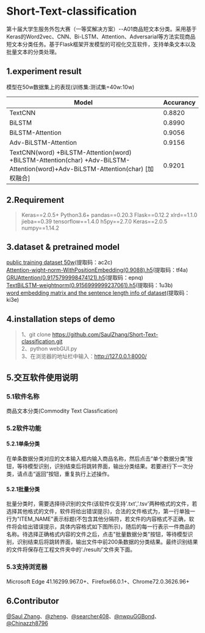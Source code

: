 # Short-Text-classification
第十届大学生服务外包大赛（一等奖解决方案）--A01商品短文本分类。采用基于Keras的Word2vec、CNN、Bi-LSTM、Attention、Adversarial等方法实现商品短文本分类任务。基于Flask框架开发模型的可视化交互软件，支持单条文本以及批量文本的分类处理。

## 1.experiment result
模型在50w数据集上的表现(训练集:测试集=40w:10w)

|  Model   | Accurancy  |
|  ----  | ----  |
| TextCNN  | 0.8820 |
| BiLSTM  | 0.8990 |
| BiLSTM-Attention| 0.9056 |
| Adv-BiLSTM-Attention  | 0.9156 |
|  TextCNN(word) +BiLSTM-Attention(word) +BiLSTM-Attention(char) +Adv-BiLSTM-Attention(word)+Adv-BiLSTM-Attention(char) [加权融合]| 0.9201|


## 2.Requirement
> Keras==2.0.5+
Python3.6+
>pandas==0.20.3
Flask==0.12.2
xlrd==1.1.0
jieba==0.39
tensorflow==1.4.0
h5py==2.7.0
Keras==2.0.5
numpy==1.14.2

## 3.dataset & pretrained model
[public training dataset 50w](https://pan.baidu.com/s/1aSy3fxFNvsorfdq2LuK4pA)(提取码：ac2c)<br>
[Attention-wight-norm-WithPositionEmbedding(0.9088).h5](https://pan.baidu.com/s/1vharQoMO2j_6iL0SYcsfLQ)(提取码：tf4a)<br>
[GRUAttention(0.9175799998474121).h5](https://pan.baidu.com/s/1O-VCIsoPzbvol58ngVV43A)(提取码：epnq)<br>
[TextBiLSTM-weightnorm(0.9156999999237061).h5](https://pan.baidu.com/s/1Ub-lcLeAb_EOEqVwStNNVw)(提取码：1u3b)<br>
[word embedding matrix and the sentence length info of dataset](https://pan.baidu.com/s/1QN0e_LsjEvDU2FJ5QeLrow)(提取码：ki3e)<br>

## 4.installation steps of demo
>1、git clone https://github.com/SaulZhang/Short-Text-classification.git <br>
>2、python webGUI.py <br>
>3、在浏览器的地址栏中输入：http://127.0.0.1:8000/

## 5.交互软件使用说明
### 5.1软件名称
商品文本分类(Commodity Text Classfication)

### 5.2软件功能
#### 5.2.1单条分类
在单条数据分类对应的文本输入框内输入商品名称，然后点击“单个数据分类”按钮，等待模型识别，识别结束后将跳转界面，输出分类结果。若要进行下一次分类，请点击“返回”按钮，重复执行上述操作。
#### 5.2.1批量分类
批量分类时，需要选择待识别的文件(该软件仅支持'.txt','.tsv'两种格式的文件，若选择其他格式的文件，软件将给出错误提示)，合法的文件格式为，第一行单独一行为"ITEM_NAME"表示标题(不包含其他分隔符，若文件的内容格式不正确，软件将会给出错误提示，具体内容格式如下图所示)，随后的每一行表示一件商品的名称。待选择正确格式内容的文件之后，点击"批量数据分类"按钮，等待模型识别，识别结束后将跳转界面，输出文件中前200条数据的分类结果。最终识别结果的文件将保存在工程文件夹中的'./result/'文件夹下面。
### 5.3支持浏览器
 Microsoft Edge 41.16299.967.0+、Firefox66.0.1+、Chrome72.0.3626.96+


## 6.Contributor
[@Saul Zhang](https://github.com/SaulZhang)、[@zheng](https://github.com/1029127253)、[@searcher408](https://github.com/Searcher408)、[@nwpuGGBond](https://github.com/nwpu2016303311)、[@Chinazzh8796](https://github.com/Chinazzh8796)
